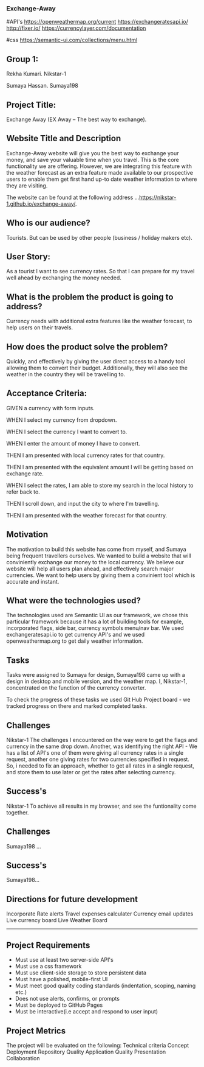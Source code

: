




### Exchange-Away

#API's
https://openweathermap.org/current
https://exchangeratesapi.io/
http://fixer.io/
https://currencylayer.com/documentation


#css
https://semantic-ui.com/collections/menu.html

## Group 1:
Rekha Kumari. Nikstar-1

Sumaya Hassan. Sumaya198

## Project Title: 
Exchange Away (EX Away – The best way to exchange).

## Website Title and Description
Exchange-Away website will give you the best way to exchange your money, and save your valuable time when you travel. This is the core functionality we are offering. However, we are integrating this feature with the weather forecast as an extra feature made available to our prospective users to enable them get first hand up-to date weather information to where they are visiting.

The website can be found at the following address ...https://nikstar-1.github.io/exchange-away/.
## Who is our audience? 

Tourists. But can be used by other people (business / holiday makers etc).
## User Story: 

As a tourist 
I want to see currency rates.
So that I can prepare for my travel well ahead by exchanging the money needed.

## What is the problem the product is going to address? 
Currency needs with additional extra features like the weather forecast, to help users on their travels.

## How does the product solve the problem?
Quickly, and effectively by giving the user direct access to a handy tool allowing them to convert their budget. Additionally, they will also see the weather in the country they will be travelling to.  

## Acceptance Criteria:
GIVEN a currency with form inputs.

WHEN I select my currency from dropdown.

WHEN I select the currency I want to convert to.

WHEN I enter the amount of money I have to convert.

THEN I am presented with local currency rates for that country.

THEN I am presented with the equivalent amount I will be getting based on exchange rate.

WHEN I select the rates, I am able to store my search in the local history to refer back to.

THEN I scroll down, and input the city to where I'm travelling.

THEN I am presented with the weather forecast for that country. 

## Motivation
The motivation to build this website has come from myself, and Sumaya being frequent travellers ourselves. We wanted to build a website that will conviniently exchange our money to the local currency. We believe our website will help all users plan ahead, and effectively search major currencies. We want to help users by giving them a convinient tool which is accurate and instant. 

## What were the technologies used?
The technologies used are Semantic UI as our framework, we chose this particular framework because it has a lot of building tools for example, incorporated flags, side bar, currency symbols menu/nav bar. 
We used exchangeratesapi.io to get currency API's and we used openweathermap.org to get daily weather information.

## Tasks 
Tasks were assigned to Sumaya for design, Sumaya198 came up with a design in desktop and mobile version, and the weather map.
I, Nikstar-1, concentrated on the function of the currency converter. 

To check the progress of these tasks we used Git Hub Project board - we tracked progress on there and marked completed tasks. 

## Challenges 
Nikstar-1
The challenges I encountered on the way were to get the flags and currency in the same drop down. Another, was identifying the right API - We has a list of API's one of them were giving all currency rates in a single request, another one giving rates for two currencies specified in request. So, i needed to fix an approach, whether to get all rates in a single request, and store them to use later or get the rates after selecting currency.
## Success's
Nikstar-1
To achieve all results in my browser, and see the funtionality come together.

## Challenges 
Sumaya198 ...

## Success's
Sumaya198...

## Directions for future development
Incorporate Rate alerts
Travel expenses calculater
Currency email updates
Live currency board
Live Weather Board



----------------------------------------------------------------------------------------------------------------------------------------------------------------------------

## Project Requirements
- Must use at least two server-side API's
- Must use a css framework
- Must use client-side storage to store persistent data
- Must have a polished, mobile-first UI
- Must meet good quality coding standards (indentation, scoping, naming etc.)
- Does not use alerts, confirms, or prompts
- Must be deployed to GitHub Pages
- Must be interactive(i.e accept and respond to user input)

## Project Metrics 
The project will be evaluated on the following:
Technical criteria 
Concept
Deployment
Repository Quality
Application Quality
Presentation
Collaboration
